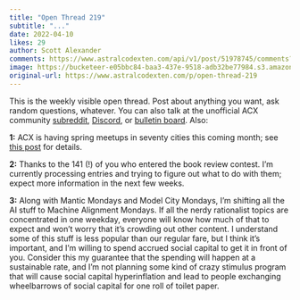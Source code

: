 ```yaml
---
title: "Open Thread 219"
subtitle: "..."
date: 2022-04-10
likes: 29
author: Scott Alexander
comments: https://www.astralcodexten.com/api/v1/post/51978745/comments?&all_comments=true
image: https://bucketeer-e05bbc84-baa3-437e-9518-adb32be77984.s3.amazonaws.com/public/images/52d470da-6831-4fe9-8208-7ad4a907a5cd_496x341.png
original-url: https://www.astralcodexten.com/p/open-thread-219
---
```

This is the weekly visible open thread. Post about anything you want, ask random questions, whatever. You can also talk at the unofficial ACX community [subreddit](https://www.reddit.com/r/slatestarcodex/), [Discord](https://discord.gg/RTKtdut), or [bulletin board](https://www.datasecretslox.com/index.php). Also:

**1:** ACX is having spring meetups in seventy cities this coming month; see [this post](https://astralcodexten.substack.com/p/spring-meetups-in-seventy-cities?s=w) for details.

**2:** Thanks to the 141 (!) of you who entered the book review contest. I’m currently processing entries and trying to figure out what to do with them; expect more information in the next few weeks.

**3:** Along with Mantic Mondays and Model City Mondays, I’m shifting all the AI stuff to Machine Alignment Mondays. If all the nerdy rationalist topics are concentrated in one weekday, everyone will know how much of that to expect and won’t worry that it’s crowding out other content. I understand some of this stuff is less popular than our regular fare, but I think it’s important, and I’m willing to spend accrued social capital to get it in front of you. Consider this my guarantee that the spending will happen at a sustainable rate, and I’m not planning some kind of crazy stimulus program that will cause social capital hyperinflation and lead to people exchanging wheelbarrows of social capital for one roll of toilet paper.
